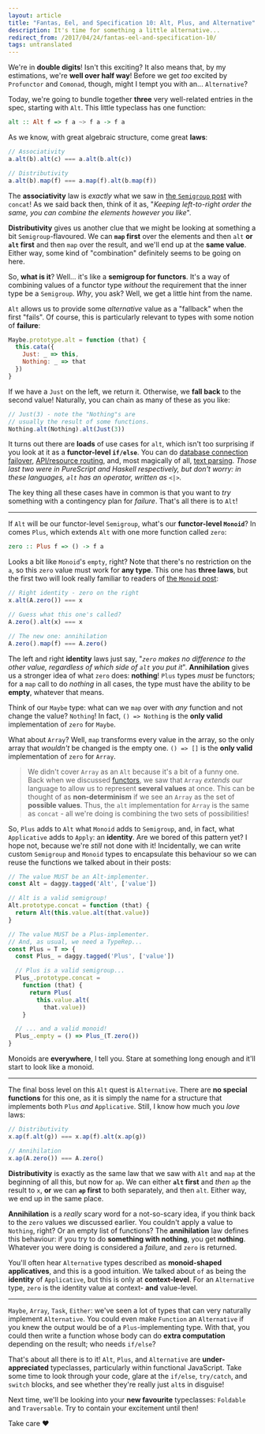 ```yaml
---
layout: article
title: "Fantas, Eel, and Specification 10: Alt, Plus, and Alternative"
description: It's time for something a little alternative...
redirect_from: /2017/04/24/fantas-eel-and-specification-10/
tags: untranslated
---
```


We're in **double digits**! Isn't this exciting? It also means that, by my estimations, we're **well over half way**! Before we get _too_ excited by `Profunctor` and `Comonad`, though, might I tempt you with an... `Alternative`?

Today, we're going to bundle together **three** very well-related entries in the spec, starting with `Alt`. This little typeclass has one function:

```haskell
alt :: Alt f => f a ~> f a -> f a
```

As we know, with great algebraic structure, come great **laws**:

```javascript
// Associativity
a.alt(b).alt(c) === a.alt(b.alt(c))

// Distributivity
a.alt(b).map(f) === a.map(f).alt(b.map(f))
```

The **associativity** law is _exactly_ what we saw in [the `Semigroup` post](/2017/03/13/fantas-eel-and-specification-4/) with `concat`! As we said back then, think of it as, "_Keeping left-to-right order the same, you can combine the elements however you like_".

**Distributivity** gives us another clue that we might be looking at something a bit `Semigroup`-flavoured. We can **`map` first** over the elements and then `alt` **or** **`alt` first** and then `map` over the result, and we'll end up at the **same value**. Either way, some kind of "combination" definitely seems to be going on here.

So, **what is it**? Well... it's like a **semigroup for functors**. It's a way of combining values of a functor type _without_ the requirement that the inner type be a `Semigroup`. _Why_, you ask? Well, we get a little hint from the name.

`Alt` allows us to provide some _alternative_ value as a "fallback" when the first "fails". Of course, this is particularly relevant to types with some notion of **failure**:

```javascript
Maybe.prototype.alt = function (that) {
  this.cata({
    Just: _ => this,
    Nothing: _ => that
  })
}
```

If we have a `Just` on the left, we return it. Otherwise, we **fall back** to the second value! Naturally, you can chain as many of these as you like:

```javascript
// Just(3) - note the "Nothing"s are
// usually the result of some functions.
Nothing.alt(Nothing).alt(Just(3))
```

It turns out there are **loads** of use cases for `alt`, which isn't too surprising if you look at it as a **functor-level `if/else`**. You can do [database connection failover](https://gist.github.com/i-am-tom/9651cd1e95443c4cbf3953429e988b07), [API/resource routing](https://github.com/slamdata/purescript-routing/blame/master/GUIDE.md#L96-L102), and, most magically of all, [text parsing](https://github.com/purescript/purescript/blob/master/src/Language/PureScript/Parser/Declarations.hs#L161-L169). _Those last two were in PureScript and Haskell respectively, but don't worry: in these languages, `alt` has an operator, written as `<|>`._

The key thing all these cases have in common is that you want to _try_ something with a contingency plan for _failure_. That's all there is to `Alt`!

---

If `Alt` will be our functor-level `Semigroup`, what's our **functor-level `Monoid`**? In comes `Plus`, which extends `Alt` with one more function called `zero`:

```haskell
zero :: Plus f => () -> f a
```

Looks a bit like `Monoid`'s `empty`, right? Note that there's no restriction on the `a`, so this `zero` value must work for **any type**. This one has **three laws**, but the first two will look really familiar to readers of [the `Monoid` post](/2017/03/21/fantas-eel-and-specification-5/):

```javascript
// Right identity - zero on the right
x.alt(A.zero()) === x

// Guess what this one's called?
A.zero().alt(x) === x

// The new one: annihilation
A.zero().map(f) === A.zero()
```

The left and right **identity** laws just say, "_`zero` makes no difference to the other value, regardless of which side of `alt` you put it_". **Annihilation** gives us a stronger idea of what `zero` does: **nothing**! `Plus` types _must_ be functors; for a `map` call to do _nothing_ in all cases, the type must have the ability to be **empty**, whatever that means.

Think of our `Maybe` type: what can we `map` over with _any_ function and not change the value? `Nothing`! In fact, `() => Nothing` is the **only valid** implementation of `zero` for `Maybe`.

What about `Array`? Well, `map` transforms every value in the array, so the only array that _wouldn't_ be changed is the empty one. `() => []` is the **only valid** implementation of `zero` for `Array`.

> We didn't cover `Array` as an `Alt` because it's a bit of a funny one. Back when we discussed [functors](/2017/03/27/fantas-eel-and-specification-6/), we saw that `Array` _extends_ our language to allow us to represent **several values** at once. This can be thought of as **non-determinism** if we see an `Array` as the set of **possible values**. Thus, the `alt` implementation for `Array` is the same as `concat` - all we're doing is combining the two sets of possibilities!

So, `Plus` adds to `Alt` what `Monoid` adds to `Semigroup`, and, in fact, what `Applicative` adds to `Apply`: an **identity**. Are we bored of this pattern yet? I hope not, because we're _still_ not done with it! Incidentally, we can write custom `Semigroup` and `Monoid` types to encapsulate this behaviour so we can reuse the functions we talked about in their posts:

```javascript
// The value MUST be an Alt-implementer.
const Alt = daggy.tagged('Alt', ['value'])

// Alt is a valid semigroup!
Alt.prototype.concat = function (that) {
  return Alt(this.value.alt(that.value))
}

// The value MUST be a Plus-implementer.
// And, as usual, we need a TypeRep...
const Plus = T => {
  const Plus_ = daggy.tagged('Plus', ['value'])

  // Plus is a valid semigroup...
  Plus_.prototype.concat =
    function (that) {
      return Plus(
        this.value.alt(
          that.value))
    }

  // ... and a valid monoid!
  Plus_.empty = () => Plus_(T.zero())
}
```

Monoids are **everywhere**, I tell you. Stare at something long enough and it'll start to look like a monoid.

---

The final boss level on this `Alt` quest is `Alternative`. There are **no special functions** for this one, as it is simply the name for a structure that implements both `Plus` _and_ `Applicative`. Still, I know how much you _love_ laws:

```javascript
// Distributivity
x.ap(f.alt(g)) === x.ap(f).alt(x.ap(g))

// Annihilation
x.ap(A.zero()) === A.zero()
```

**Distributivity** is exactly as the same law that we saw with `Alt` and `map` at the beginning of all this, but now for `ap`. We can either **`alt` first** and _then_ `ap` the result to `x`, **or** we can **`ap` first** to both separately, and then `alt`. Either way, we end up in the same place.

**Annihilation** is a _really_ scary word for a not-so-scary idea, if you think back to the `zero` values we discussed earlier. You couldn't apply a value to `Nothing`, right? Or an empty list of functions? The **annihilation** law defines this behaviour: if you try to do **something with nothing**, you get **nothing**. Whatever you were doing is considered a _failure_, and `zero` is returned.

You'll often hear `Alternative` types described as **monoid-shaped applicatives**, and this is a good intuition. We talked about `of` as being the **identity** of `Applicative`, but this is only at **context-level**. For an `Alternative` type, `zero` is the identity value at context- **and** value-level.

---

`Maybe`, `Array`, `Task`, `Either`: we've seen a lot of types that can very naturally implement `Alternative`. You could even make `Function` an `Alternative` if you knew the output would be of a `Plus`-implementing type. With that, you could then write a function whose body can do **extra computation** depending on the result; who needs `if/else`?

That's about all there is to it! `Alt`, `Plus`, and `Alternative` are **under-appreciated** typeclasses, particularly within functional JavaScript. Take some time to look through your code, glare at the `if/else`, `try/catch`, and `switch` blocks, and see whether they're really just `alt`s in disguise!

Next time, we'll be looking into your **new favourite** typeclasses: `Foldable` and `Traversable`. Try to contain your excitement until then!

Take care &hearts;
